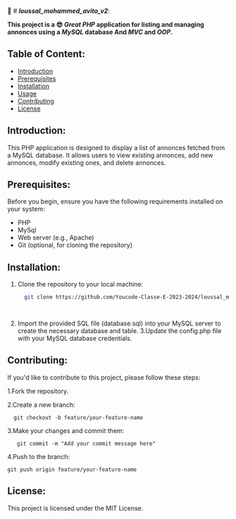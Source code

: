 :rocket:  # ***loussal_mohammed_avito_v2***:

 **This project is a 😎 ***Great*** ***PHP*** application for listing and managing annonces using a ***MySQL*** database And ***MVC*** and ***OOP***.**

## Table of Content:

- [Introduction](#introduction)
- [Prerequisites](#prerequisites)
- [Installation](#installation)
- [Usage](#usage)
- [Contributing](#contributing)
- [License](#license)

## Introduction:

  This PHP application is designed to display a list of annonces fetched from a MySQL database. It allows users to view existing annonces, add new annonces, modify existing ones, and delete annonces.

## Prerequisites:

Before you begin, ensure you have the following requirements installed on your system:
  - PHP
  - MySql
  - Web server (e.g., Apache)
  - Git (optional, for cloning the repository)

## Installation:

 1. Clone the repository to your local machine:

     ```bash
       git clone https://github.com/Youcode-Classe-E-2023-2024/loussal_mohammed_avito_v2.git
    
  
 3. Import the provided SQL file (database.sql) into your MySQL server to create the necessary database and table. 3.Update the config.php file with your MySQL database 
  credentials.

## Contributing:
  If you'd like to contribute to this project, please follow these steps:

  1.Fork the repository.
  

  2.Create a new branch:

      git checkout -b feature/your-feature-name
  3.Make your changes and commit them:

       git commit -m "Add your commit message here"
  4.Push to the branch:

    git push origin feature/your-feature-name

## License:

This project is licensed under the MIT License.
 

